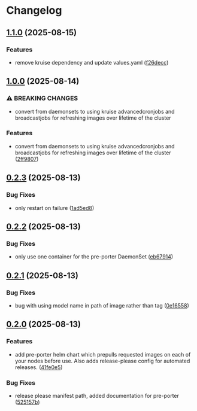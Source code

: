 # Changelog

## [1.1.0](https://github.com/doublewordai/bit-harbor/compare/v1.0.0...v1.1.0) (2025-08-15)


### Features

* remove kruise dependency and update values.yaml ([f26decc](https://github.com/doublewordai/bit-harbor/commit/f26deccc145abd6a0704cb8193b3504b86e93910))

## [1.0.0](https://github.com/doublewordai/bit-harbor/compare/v0.2.3...v1.0.0) (2025-08-14)


### ⚠ BREAKING CHANGES

* convert from daemonsets to using kruise advancedcronjobs and broadcastjobs for refreshing images over lifetime of the cluster

### Features

* convert from daemonsets to using kruise advancedcronjobs and broadcastjobs for refreshing images over lifetime of the cluster ([2ff9807](https://github.com/doublewordai/bit-harbor/commit/2ff9807d2d25803b874d02beee3667e2afc51357))

## [0.2.3](https://github.com/doublewordai/bit-harbor/compare/v0.2.2...v0.2.3) (2025-08-13)


### Bug Fixes

* only restart on failure ([1ad5ed8](https://github.com/doublewordai/bit-harbor/commit/1ad5ed8412b7e8a06d8a33f62257b4fffd69ba27))

## [0.2.2](https://github.com/doublewordai/bit-harbor/compare/v0.2.1...v0.2.2) (2025-08-13)


### Bug Fixes

* only use one container for the pre-porter DaemonSet ([eb67914](https://github.com/doublewordai/bit-harbor/commit/eb679145271d3743b6b145e277f4561eb423f462))

## [0.2.1](https://github.com/doublewordai/bit-harbor/compare/v0.2.0...v0.2.1) (2025-08-13)


### Bug Fixes

* bug with using model name in path of image rather than tag ([0e16558](https://github.com/doublewordai/bit-harbor/commit/0e1655830648f212cf82524b32348eb9e90e3035))

## [0.2.0](https://github.com/doublewordai/bit-harbor/compare/v0.1.0...v0.2.0) (2025-08-13)


### Features

* add pre-porter helm chart which prepulls requested images on each of your nodes before use. Also adds release-please config for automated releases. ([41fe0e5](https://github.com/doublewordai/bit-harbor/commit/41fe0e51e4c926357b0bbd2f1fd5fb09671729c1))


### Bug Fixes

* release please manifest path, added documentation for pre-porter ([525157b](https://github.com/doublewordai/bit-harbor/commit/525157b43a5ad9ba14e7bf2d3a477efbb3526dfc))
